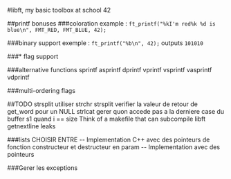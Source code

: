 #libft, my basic toolbox at school 42

##printf bonuses
###coloration
example : ``ft_printf("%kI'm red%k %d is blue\n", FMT_RED, FMT_BLUE, 42);``

###binary support
exemple : ``ft_printf("%b\n", 42);``
outputs ``101010``

###\* flag support

###alternative functions
sprintf
asprintf
dprintf
vprintf
vsprintf
vasprintf
vdprintf

###multi-ordering flags

##TODO
strsplit utiliser strchr
strsplit verifier la valeur de retour de get\_word pour un NULL
strlcat gerer quon accede pas a la derniere case du buffer s1 quand i == size
Think of a makefile that can subcompile libft
getnextline leaks

###lists
CHOISIR ENTRE
-- Implementation C++ avec des pointeurs de fonction constructeur et destructeur en param
-- Implementation avec des pointeurs

###Gerer les exceptions
